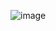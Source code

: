 ![image](https://user-images.githubusercontent.com/104501394/229741309-9f8c9526-216a-4146-bb77-e28155ead4ce.png)
